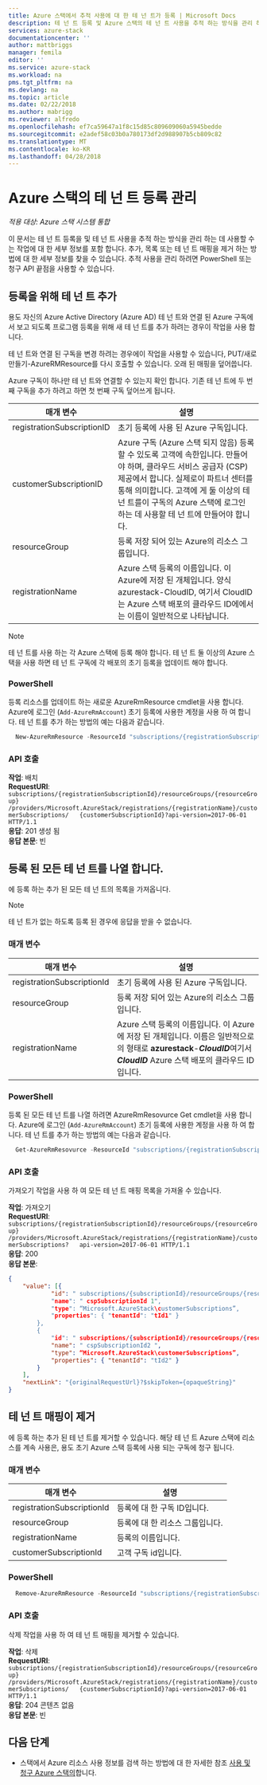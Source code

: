 ```yaml
---
title: Azure 스택에서 추적 사용에 대 한 테 넌 트가 등록 | Microsoft Docs
description: 테 넌 트 등록 및 Azure 스택의 테 넌 트 사용을 추적 하는 방식을 관리 하는 데 사용 되는 작업에 대 한 세부 정보입니다.
services: azure-stack
documentationcenter: ''
author: mattbriggs
manager: femila
editor: ''
ms.service: azure-stack
ms.workload: na
pms.tgt_pltfrm: na
ms.devlang: na
ms.topic: article
ms.date: 02/22/2018
ms.author: mabrigg
ms.reviewer: alfredo
ms.openlocfilehash: ef7ca59647a1f8c15d85c809609060a5945bedde
ms.sourcegitcommit: e2adef58c03b0a780173df2d988907b5cb809c82
ms.translationtype: MT
ms.contentlocale: ko-KR
ms.lasthandoff: 04/28/2018
---
```

# <a name="manage-tenant-registration-in-azure-stack"></a>Azure 스택의 테 넌 트 등록 관리

*적용 대상: Azure 스택 시스템 통합*

이 문서는 테 넌 트 등록을 및 테 넌 트 사용을 추적 하는 방식을 관리 하는 데 사용할 수는 작업에 대 한 세부 정보를 포함 합니다. 추가, 목록 또는 테 넌 트 매핑을 제거 하는 방법에 대 한 세부 정보를 찾을 수 있습니다. 추적 사용을 관리 하려면 PowerShell 또는 청구 API 끝점을 사용할 수 있습니다.

## <a name="add-tenant-to-registration"></a>등록을 위해 테 넌 트 추가

용도 자신의 Azure Active Directory (Azure AD) 테 넌 트와 연결 된 Azure 구독에서 보고 되도록 프로그램 등록을 위해 새 테 넌 트를 추가 하려는 경우이 작업을 사용 합니다.

테 넌 트와 연결 된 구독을 변경 하려는 경우에이 작업을 사용할 수 있습니다, PUT/새로 만들기-AzureRMResource를 다시 호출할 수 있습니다. 오래 된 매핑을 덮어씁니다.

Azure 구독이 하나만 테 넌 트와 연결할 수 있는지 확인 합니다. 기존 테 넌 트에 두 번째 구독을 추가 하려고 하면 첫 번째 구독 덮어쓰게 됩니다. 


| 매개 변수                  | 설명 |
|---                         | --- |
| registrationSubscriptionID | 초기 등록에 사용 된 Azure 구독입니다. |
| customerSubscriptionID     | Azure 구독 (Azure 스택 되지 않음) 등록할 수 있도록 고객에 속한입니다. 만들어야 하며, 클라우드 서비스 공급자 (CSP) 제공에서 합니다. 실제로이 파트너 센터를 통해 의미합니다. 고객에 게 둘 이상의 테 넌 트를이 구독의 Azure 스택에 로그인 하는 데 사용할 테 넌 트에 만들어야 합니다. |
| resourceGroup              | 등록 저장 되어 있는 Azure의 리소스 그룹입니다. |
| registrationName           | Azure 스택 등록의 이름입니다. 이 Azure에 저장 된 개체입니다. 양식 azurestack-CloudID, 여기서 CloudID는 Azure 스택 배포의 클라우드 ID에에서는 이름이 일반적으로 나타납니다. |

> [!Note]  
> 테 넌 트를 사용 하는 각 Azure 스택에 등록 해야 합니다. 테 넌 트 둘 이상의 Azure 스택을 사용 하면 테 넌 트 구독에 각 배포의 초기 등록을 업데이트 해야 합니다.

### <a name="powershell"></a>PowerShell

등록 리소스를 업데이트 하는 새로운 AzureRmResource cmdlet을 사용 합니다. Azure에 로그인 (`Add-AzureRmAccount`) 초기 등록에 사용한 계정을 사용 하 여 합니다. 테 넌 트를 추가 하는 방법의 예는 다음과 같습니다.

```powershell
  New-AzureRmResource -ResourceId "subscriptions/{registrationSubscriptionId}/resourceGroups/{resourceGroup}/providers/Microsoft.AzureStack/registrations/{registrationName}/customerSubscriptions/{customerSubscriptionId}" -ApiVersion 2017-06-01 -Properties
```

### <a name="api-call"></a>API 호출

**작업**: 배치  
**RequestURI**: `subscriptions/{registrationSubscriptionId}/resourceGroups/{resourceGroup}  /providers/Microsoft.AzureStack/registrations/{registrationName}/customerSubscriptions/  
{customerSubscriptionId}?api-version=2017-06-01 HTTP/1.1`  
**응답**: 201 생성 됨  
**응답 본문**: 빈  

## <a name="list-all-registered-tenants"></a>등록 된 모든 테 넌 트를 나열 합니다.

에 등록 하는 추가 된 모든 테 넌 트의 목록을 가져옵니다.

 > [!Note]  
 > 테 넌 트가 없는 하도록 등록 된 경우에 응답을 받을 수 없습니다.

### <a name="parameters"></a>매개 변수

| 매개 변수                  | 설명          |
|---                         | ---                  |
| registrationSubscriptionId | 초기 등록에 사용 된 Azure 구독입니다.   |
| resourceGroup              | 등록 저장 되어 있는 Azure의 리소스 그룹입니다.    |
| registrationName           | Azure 스택 등록의 이름입니다. 이 Azure에 저장 된 개체입니다. 이름은 일반적으로의 형태로 **azurestack**-***CloudID***여기서 ***CloudID*** Azure 스택 배포의 클라우드 ID입니다.   |

### <a name="powershell"></a>PowerShell

등록 된 모든 테 넌 트를 나열 하려면 AzureRmResovurce Get cmdlet을 사용 합니다. Azure에 로그인 (`Add-AzureRmAccount`) 초기 등록에 사용한 계정을 사용 하 여 합니다. 테 넌 트를 추가 하는 방법의 예는 다음과 같습니다.

```powershell
  Get-AzureRmResovurce -ResourceId "subscriptions/{registrationSubscriptionId}/resourceGroups/{resourceGroup}/providers/Microsoft.AzureStack/registrations/{registrationName}/customerSubscriptions" -ApiVersion 2017-06-01
```

### <a name="api-call"></a>API 호출

가져오기 작업을 사용 하 여 모든 테 넌 트 매핑 목록을 가져올 수 있습니다.

**작업**: 가져오기  
**RequestURI**: `subscriptions/{registrationSubscriptionId}/resourceGroups/{resourceGroup}  
/providers/Microsoft.AzureStack/registrations/{registrationName}/customerSubscriptions?  
api-version=2017-06-01 HTTP/1.1`  
**응답**: 200  
**응답 본문**: 

```JSON  
{
    "value": [{
            "id": " subscriptions/{subscriptionId}/resourceGroups/{resourceGroup}/providers/Microsoft.AzureStack/registrations/{registrationName}/customerSubscriptions/{ cspSubscriptionId 1}”,
            "name": " cspSubscriptionId 1",
            "type": “Microsoft.AzureStack\customerSubscriptions”,
            "properties": { "tenantId": "tId1" }
        },
        {
            "id": " subscriptions/{subscriptionId}/resourceGroups/{resourceGroup}/providers/Microsoft.AzureStack/registrations/{registrationName}/customerSubscriptions/{ cspSubscriptionId 2}”,
            "name": " cspSubscriptionId2 ",
            "type": “Microsoft.AzureStack\customerSubscriptions”,
            "properties": { "tenantId": "tId2" }
        }
    ],
    "nextLink": "{originalRequestUrl}?$skipToken={opaqueString}"
}
```

## <a name="remove-a-tenant-mapping"></a>테 넌 트 매핑이 제거

에 등록 하는 추가 된 테 넌 트를 제거할 수 있습니다. 해당 테 넌 트 Azure 스택에 리소스를 계속 사용은, 용도 초기 Azure 스택 등록에 사용 되는 구독에 청구 됩니다.

### <a name="parameters"></a>매개 변수

| 매개 변수                  | 설명          |
|---                         | ---                  |
| registrationSubscriptionId | 등록에 대 한 구독 ID입니다.   |
| resourceGroup              | 등록에 대 한 리소스 그룹입니다.   |
| registrationName           | 등록의 이름입니다.  |
| customerSubscriptionId     | 고객 구독 id입니다.  |

### <a name="powershell"></a>PowerShell

```powershell
  Remove-AzureRmResource -ResourceId "subscriptions/{registrationSubscriptionId}/resourceGroups/{resourceGroup}/providers/Microsoft.AzureStack/registrations/{registrationName}/customerSubscriptions/{customerSubscriptionId}" -ApiVersion 2017-06-01
```

### <a name="api-call"></a>API 호출

삭제 작업을 사용 하 여 테 넌 트 매핑을 제거할 수 있습니다.

**작업**: 삭제  
**RequestURI**: `subscriptions/{registrationSubscriptionId}/resourceGroups/{resourceGroup}  
/providers/Microsoft.AzureStack/registrations/{registrationName}/customerSubscriptions/  
{customerSubscriptionId}?api-version=2017-06-01 HTTP/1.1`  
**응답**: 204 콘텐츠 없음  
**응답 본문**: 빈

## <a name="next-steps"></a>다음 단계

 - 스택에서 Azure 리소스 사용 정보를 검색 하는 방법에 대 한 자세한 참조 [사용 및 청구 Azure 스택의](/azure-stack-billing-and-chargeback.md)합니다.
